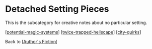 # Detached Setting Pieces

This is the subcategory for creative notes about no particular setting.

[[potential-magic-systems]]
[[twice-trapped-hellscape]]
[[city-quirks]]

Back to [[Author's Fiction]]

[//begin]: # "Autogenerated link references for markdown compatibility"
[potential-magic-systems]: potential-magic-systems.md "potential magic systems"
[twice-trapped-hellscape]: twice-trapped-hellscape.md "Twice Trapped Hellscape"
[city-quirks]: city-quirks.md "City Quirks"
[Author's Fiction]: authors-fiction.md "Author's Fiction"
[//end]: # "Autogenerated link references"